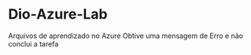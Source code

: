 # Dio-Azure-Lab
Arquivos de aprendizado no Azure
Obtive uma mensagem de Erro e não conclui a tarefa
